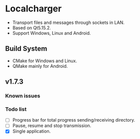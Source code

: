 # Localcharger
* Transport files and messages through sockets in LAN.
* Based on Qt5.15.2.
* Support Windows, Linux and Android.

## Build System
* CMake for Windows and Linux.
* QMake mainly for Android.

## v1.7.3
### Known issues

### Todo list
- [ ] Progress bar for total progress sending/receiving directory.
- [ ] Pause, resume and stop transmission.
- [x] Single application.

